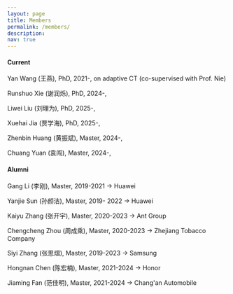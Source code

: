 ```yaml
---
layout: page
title: Members
permalink: /members/
description: 
nav: true
---
```

#### Current

Yan Wang (王燕), PhD, 2021-, on adaptive CT (co-supervised with Prof. Nie)

Runshuo Xie (谢润烁), PhD, 2024-, 

Liwei Liu (刘理为), PhD, 2025-, 

Xuehai Jia (贾学海), PhD, 2025-, 

Zhenbin Huang (黄振斌), Master, 2024-, 

Chuang Yuan (袁闯), Master, 2024-, 

#### Alumni

Gang Li (李刚), Master, 2019-2021 -> Huawei

Yanjie Sun (孙颜洁), Master, 2019- 2022 -> Huawei

Kaiyu Zhang (张开宇), Master, 2020-2023 -> Ant Group

Chengcheng Zhou (周成乘), Master, 2020-2023 -> Zhejiang Tobacco Company

Siyi Zhang (张思熠), Master, 2019-2023  -> Samsung

Hongnan Chen (陈宏楠), Master, 2021-2024 -> Honor

Jiaming Fan (范佳明), Master, 2021-2024 -> Chang'an Automobile
